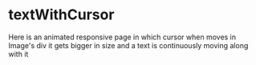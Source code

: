 # textWithCursor
Here is an animated responsive page in which cursor when moves in Image's div it gets bigger in size and a text is continuously moving along with it
